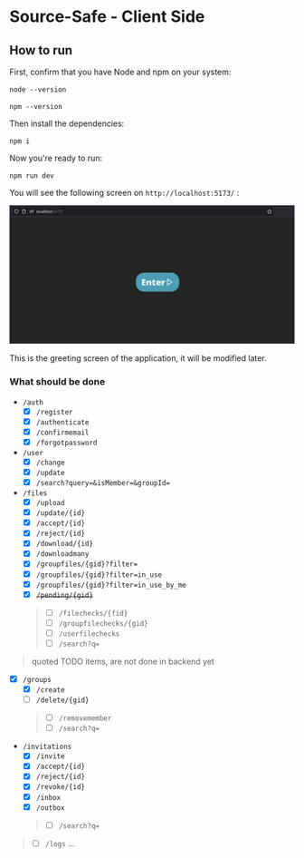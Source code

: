 Source-Safe - Client Side
===

## How to run

First, confirm that you have Node and npm on your system:
```shell
node --version
```
```shell
npm --version
```

Then install the dependencies:
```shell
npm i
```
Now you're ready to run:

```shell
npm run dev
```

You will see the following screen on `http://localhost:5173/` :

![alt text](image.png)

This is the greeting screen of the application, it will be modified later.

### What should be done

- `/auth`
    - [X] `/register`
    - [X] `/authenticate`
    - [X] `/confirmemail`
    - [X] `/forgotpassword`

- `/user`
    - [X] `/change`
    - [X] `/update`
    - [X] `/search?query=&isMember=&groupId=`

- `/files`
    - [X] `/upload`
    - [X] `/update/{id}`
    - [X] `/accept/{id}`
    - [X] `/reject/{id}`
    - [X] `/download/{id}`
    - [X] `/downloadmany`
    - [X] `/groupfiles/{gid}?filter=` 
    - [X] `/groupfiles/{gid}?filter=in_use`
    - [X] `/groupfiles/{gid}?filter=in_use_by_me`
    - [X] ~~`/pending/{gid}`~~
    > - [ ] `/filechecks/{fid}`
    > - [ ] `/groupfilechecks/{gid}`
    > - [ ] `/userfilechecks`
    > - [ ] `/search?q=`

> quoted TODO items, are not done in backend yet

- [X] `/groups`
    - [X] `/create`
    - [ ] `/delete/{gid}`
    > - [ ] `/removemember`
    > - [ ] `/search?q=`

- `/invitations`
    - [X] `/invite`
    - [X] `/accept/{id}`
    - [X] `/reject/{id}`
    - [X] `/revoke/{id}`
    - [X] `/inbox`
    - [X] `/outbox`
    > - [ ] `/search?q=`

> - [ ] `/logs`
>   ...